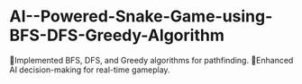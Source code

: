 # AI--Powered-Snake-Game-using-BFS-DFS-Greedy-Algorithm
Implemented BFS, DFS, and Greedy algorithms for pathfinding. Enhanced AI decision-making for real-time gameplay.
